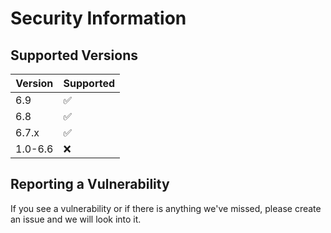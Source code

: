 # Security Information

## Supported Versions

| Version | Supported          |
| ------- | ------------------ |
| 6.9   |:white_check_mark: |
| 6.8   | :white_check_mark:                |
| 6.7.x   | :white_check_mark: |
| 1.0-6.6 | :x:                |

## Reporting a Vulnerability

If you see a vulnerability or if there is anything we've missed, please create an issue and we will look into it.
